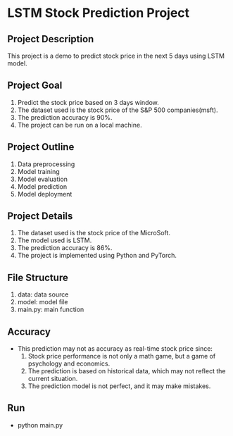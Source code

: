 # LSTM Stock Prediction Project

## Project Description
This project is a demo to predict stock price in the next 5 days using LSTM model.

## Project Goal
1. Predict the stock price based on 3 days window.
2. The dataset used is the stock price of the S&P 500 companies(msft).
3. The prediction accuracy is 90%.
4. The project can be run on a local machine.

## Project Outline 
1. Data preprocessing
2. Model training
3. Model evaluation
4. Model prediction
5. Model deployment

## Project Details
1. The dataset used is the stock price of the MicroSoft.
2. The model used is LSTM.
3. The prediction accuracy is 86%.
4. The project is implemented using Python and PyTorch.

## File Structure
1. data: data source
2. model: model file
3. main.py: main function

## Accuracy
- This prediction may not as accuracy as real-time stock price since:
    1. Stock price performance is not only a math game, but a game of psychology and economics.
    2. The prediction is based on historical data, which may not reflect the current situation.
    3. The prediction model is not perfect, and it may make mistakes.

## Run
- python main.py

